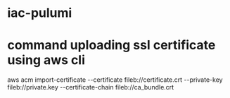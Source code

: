 # iac-pulumi

# command uploading ssl certificate using aws cli
aws acm import-certificate --certificate fileb://certificate.crt --private-key fileb://private.key --certificate-chain fileb://ca_bundle.crt
